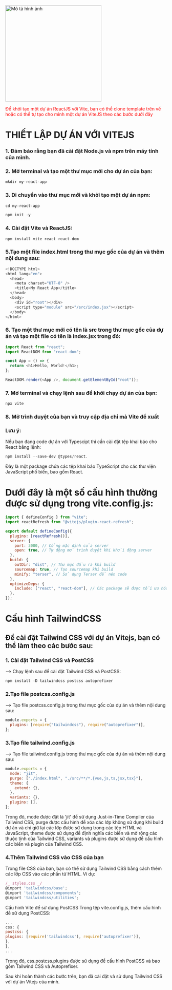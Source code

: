 <img src="https://user-images.githubusercontent.com/86196042/229306137-39955f86-026b-4ad7-829e-be0d6917ee2e.png" alt="Mô tả hình ảnh" height="300">

<span style="color: red;">Để khởi tạo một dự án ReactJS với Vite, bạn có thể clone template trên về hoặc có thể tự tạo cho mình một dự án ViteJS theo các bước dưới đây</span>

# THIẾT LẬP DỰ ÁN VỚI VITEJS

### 1. Đảm bảo rằng bạn đã cài đặt Node.js và npm trên máy tính của mình.

### 2. Mở terminal và tạo một thư mục mới cho dự án của bạn:

```javascript
mkdir my-react-app
```

### 3. Di chuyển vào thư mục mới và khởi tạo một dự án npm:

```javascript
cd my-react-app
```

```javascript
npm init -y
```

### 4. Cài đặt Vite và ReactJS:

```javascript
npm install vite react react-dom
```

### 5.Tạo một file index.html trong thư mục gốc của dự án và thêm nội dung sau:

```javascript
<!DOCTYPE html>
<html lang="en">
  <head>
    <meta charset="UTF-8" />
    <title>My React App</title>
  </head>
  <body>
    <div id="root"></div>
    <script type="module" src="/src/index.jsx"></script>
  </body>
</html>
```

### 6. Tạo một thư mục mới có tên là src trong thư mục gốc của dự án và tạo một file có tên là index.jsx trong đó:

```javascript
import React from "react";
import ReactDOM from "react-dom";

const App = () => {
  return <h1>Hello, World!</h1>;
};

ReactDOM.render(<App />, document.getElementById("root"));
```

### 7. Mở terminal và chạy lệnh sau để khởi chạy dự án của bạn:

```javascript
npx vite
```

### 8. Mở trình duyệt của bạn và truy cập địa chỉ mà Vite đề xuất

### Lưu ý: 
Nếu bạn đang code dự án với Typescipt thì cần cài đặt tệp khai báo cho React bằng lệnh: 
```javascript
npm install --save-dev @types/react. 
```
Đây là một package chứa các tệp khai báo TypeScript cho các thư viện JavaScript phổ biến, bao gồm React.

# Dưới đây là một số cấu hình thường được sử dụng trong vite.config.js:

```javascript
import { defineConfig } from "vite";
import reactRefresh from "@vitejs/plugin-react-refresh";

export default defineConfig({
  plugins: [reactRefresh()],
  server: {
    port: 3000, // Cổng mặc định của server
    open: true, // Tự động mở trình duyệt khi khởi động server
  },
  build: {
    outDir: "dist", // Thư mục đầu ra khi build
    sourcemap: true, // Tạo sourcemap khi build
    minify: "terser", // Sử dụng Terser để nén code
  },
  optimizeDeps: {
    include: ["react", "react-dom"], // Các package sẽ được tối ưu hóa
  },
});
```

# Cấu hình TailwindCSS

## Để cài đặt Tailwind CSS với dự án Vitejs, bạn có thể làm theo các bước sau:

### 1. Cài đặt Tailwind CSS và PostCSS

--> Chạy lệnh sau để cài đặt Tailwind CSS và PostCSS:

```javascript
npm install -D tailwindcss postcss autoprefixer
```

### 2.Tạo file postcss.config.js

--> Tạo file postcss.config.js trong thư mục gốc của dự án và thêm nội dung sau:

```javascript
module.exports = {
  plugins: [require("tailwindcss"), require("autoprefixer")],
};
```

### 3.Tạo file tailwind.config.js

--> Tạo file tailwind.config.js trong thư mục gốc của dự án và thêm nội dung sau:

```javascript
module.exports = {
  mode: "jit",
  purge: ["./index.html", "./src/**/*.{vue,js,ts,jsx,tsx}"],
  theme: {
    extend: {},
  },
  variants: {},
  plugins: [],
};
```

Trong đó, mode được đặt là 'jit' để sử dụng Just-in-Time Compiler của Tailwind CSS, purge được cấu hình để xóa các lớp không sử dụng khi build dự án và chỉ giữ lại các lớp được sử dụng trong các tệp HTML và JavaScript, theme được sử dụng để định nghĩa các biến và mở rộng các thuộc tính của Tailwind CSS, variants và plugins được sử dụng để cấu hình các biến và plugin của Tailwind CSS.

### 4.Thêm Tailwind CSS vào CSS của bạn

Trong file CSS của bạn, bạn có thể sử dụng Tailwind CSS bằng cách thêm các lớp CSS vào các phần tử HTML. Ví dụ:

```javascript
/_ styles.css _/
@import 'tailwindcss/base';
@import 'tailwindcss/components';
@import 'tailwindcss/utilities';
```

Cấu hình Vite để sử dụng PostCSS
Trong tệp vite.config.js, thêm cấu hình để sử dụng PostCSS:

```javascript
...
css: {
postcss: {
plugins: [require('tailwindcss'), require('autoprefixer')],
},
},
...
```

Trong đó, css.postcss.plugins được sử dụng để cấu hình PostCSS và bao gồm Tailwind CSS và Autoprefixer.

Sau khi hoàn thành các bước trên, bạn đã cài đặt và sử dụng Tailwind CSS với dự án Vitejs của mình.
